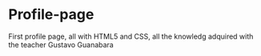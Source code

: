 # Profile-page 

First profile page, all with HTML5 and CSS, all the knowledg adquired with the teacher Gustavo Guanabara

